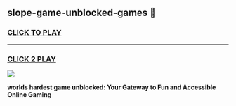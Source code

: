 
## slope-game-unblocked-games 👋
<h3>
<a href="https://premium.freeplayer.one?title=slope-game-unblocked-games&ref=14F">CLICK TO PLAY</a></h3>
<hr>

<h3>
<a href="https://premium.freeplayer.one?title=slope-game-unblocked-games&ref=14F">CLICK 2 PLAY</a>
  
</h3>

<a href="https://premium.freeplayer.one?title=slope-game-unblocked-games&ref=12F/"><img src="https://clearcache.store/games.png"></a>


**worlds hardest game unblocked: Your Gateway to Fun and Accessible Online Gaming**
